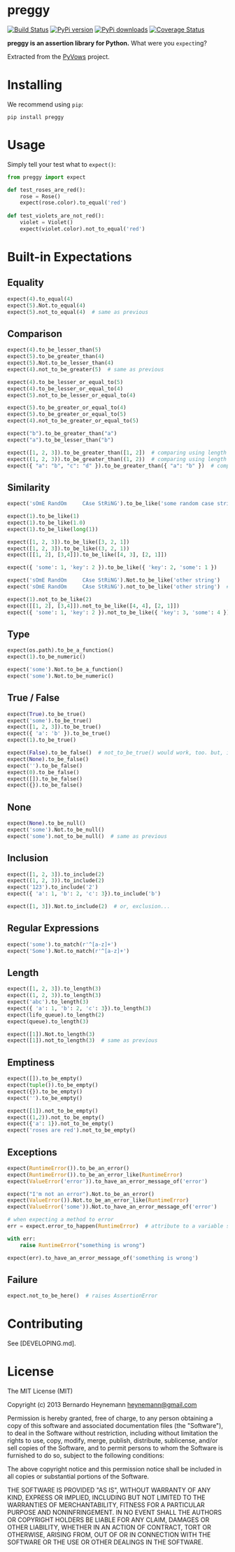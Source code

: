 preggy
======

[![Build Status](https://travis-ci.org/heynemann/preggy.png?branch=master)](https://travis-ci.org/heynemann/preggy)
[![PyPi version](https://pypip.in/v/preggy/badge.png)](https://crate.io/packages/preggy/)
[![PyPi downloads](https://pypip.in/d/preggy/badge.png)](https://crate.io/packages/preggy/)
[![Coverage Status](https://coveralls.io/repos/heynemann/preggy/badge.png?branch=master)](https://coveralls.io/r/heynemann/preggy?branch=master)

**preggy is an assertion library for Python.** What were you `expect`ing?

Extracted from the [PyVows](http://pyvows.org) project.


Installing
==========

We recommend using `pip`:

    pip install preggy


Usage
=====

Simply tell your test what to `expect()`:

```python
from preggy import expect

def test_roses_are_red():
    rose = Rose()
    expect(rose.color).to_equal('red')
    
def test_violets_are_not_red():
    violet = Violet()
    expect(violet.color).not_to_equal('red')
```


Built-in Expectations
=====================


Equality
--------

```python
expect(4).to_equal(4)
expect(5).Not.to_equal(4)
expect(5).not_to_equal(4)  # same as previous
```


Comparison
--------

```python
expect(4).to_be_lesser_than(5)
expect(5).to_be_greater_than(4)
expect(5).Not.to_be_lesser_than(4)
expect(4).not_to_be_greater(5)  # same as previous

expect(4).to_be_lesser_or_equal_to(5)
expect(4).to_be_lesser_or_equal_to(4)
expect(5).not_to_be_lesser_or_equal_to(4)

expect(5).to_be_greater_or_equal_to(4)
expect(5).to_be_greater_or_equal_to(5)
expect(4).not_to_be_greater_or_equal_to(5)

expect("b").to_be_greater_than("a")
expect("a").to_be_lesser_than("b")

expect([1, 2, 3]).to_be_greater_than([1, 2])  # comparing using length
expect((1, 2, 3)).to_be_greater_than((1, 2))  # comparing using length
expect({ "a": "b", "c": "d" }).to_be_greater_than({ "a": "b" })  # comparing using length of keys
```


Similarity
----------

```python
expect('sOmE RandOm     CAse StRiNG').to_be_like('some random case string')

expect(1).to_be_like(1)
expect(1).to_be_like(1.0)
expect(1).to_be_like(long(1))

expect([1, 2, 3]).to_be_like([3, 2, 1])
expect([1, 2, 3]).to_be_like((3, 2, 1))
expect([[1, 2], [3,4]]).to_be_like([4, 3], [2, 1]])

expect({ 'some': 1, 'key': 2 }).to_be_like({ 'key': 2, 'some': 1 })

expect('sOmE RandOm     CAse StRiNG').Not.to_be_like('other string')
expect('sOmE RandOm     CAse StRiNG').not_to_be_like('other string')  # same as previous

expect(1).not_to_be_like(2)
expect([[1, 2], [3,4]]).not_to_be_like([4, 4], [2, 1]])
expect({ 'some': 1, 'key': 2 }).not_to_be_like({ 'key': 3, 'some': 4 })
```


Type
----

```python
expect(os.path).to_be_a_function()
expect(1).to_be_numeric()

expect('some').Not.to_be_a_function()
expect('some').Not.to_be_numeric()
```


True / False
------------

```python
expect(True).to_be_true()
expect('some').to_be_true()
expect([1, 2, 3]).to_be_true()
expect({ 'a': 'b' }).to_be_true()
expect(1).to_be_true()

expect(False).to_be_false()  # not_to_be_true() would work, too. but, it's so...eww
expect(None).to_be_false()
expect('').to_be_false()
expect(0).to_be_false()
expect([]).to_be_false()
expect({}).to_be_false()
```


None
----

```python
expect(None).to_be_null()
expect('some').Not.to_be_null()
expect('some').not_to_be_null()  # same as previous
```


Inclusion
---------

```python
expect([1, 2, 3]).to_include(2)
expect((1, 2, 3)).to_include(2)
expect('123').to_include('2')
expect({ 'a': 1, 'b': 2, 'c': 3}).to_include('b')

expect([1, 3]).Not.to_include(2)  # or, exclusion...
```


Regular Expressions
-------------------

```python
expect('some').to_match(r'^[a-z]+')
expect('Some').Not.to_match(r'^[a-z]+')
```


Length
------

```python
expect([1, 2, 3]).to_length(3)
expect((1, 2, 3)).to_length(3)
expect('abc').to_length(3)
expect({ 'a': 1, 'b': 2, 'c': 3}).to_length(3)
expect(lifo_queue).to_length(2)
expect(queue).to_length(3)

expect([1]).Not.to_length(3)
expect([1]).not_to_length(3)  # same as previous
```


Emptiness
---------

```python
expect([]).to_be_empty()
expect(tuple()).to_be_empty()
expect({}).to_be_empty()
expect('').to_be_empty()

expect([1]).not_to_be_empty()
expect((1,2)).not_to_be_empty()
expect({'a': 1}).not_to_be_empty()
expect('roses are red').not_to_be_empty()
```


Exceptions
----------

```python
expect(RuntimeError()).to_be_an_error() 
expect(RuntimeError()).to_be_an_error_like(RuntimeError)
expect(ValueError('error')).to_have_an_error_message_of('error')

expect("I'm not an error").Not.to_be_an_error()
expect(ValueError()).Not.to_be_an_error_like(RuntimeError)
expect(ValueError('some')).Not.to_have_an_error_message_of('error')

# when expecting a method to error
err = expect.error_to_happen(RuntimeError)  # attribute to a variable so you can use the exception later

with err:
    raise RuntimeError("something is wrong")

expect(err).to_have_an_error_message_of('something is wrong')
```

Failure
-------

```python
expect.not_to_be_here()  # raises AssertionError
```


Contributing
============
See [DEVELOPING.md].


License
=======

The MIT License (MIT)

Copyright (c) 2013 Bernardo Heynemann <heynemann@gmail.com>

Permission is hereby granted, free of charge, to any person obtaining a copy
of this software and associated documentation files (the "Software"), to deal
in the Software without restriction, including without limitation the rights
to use, copy, modify, merge, publish, distribute, sublicense, and/or sell
copies of the Software, and to permit persons to whom the Software is
furnished to do so, subject to the following conditions:

The above copyright notice and this permission notice shall be included in
all copies or substantial portions of the Software.

THE SOFTWARE IS PROVIDED "AS IS", WITHOUT WARRANTY OF ANY KIND, EXPRESS OR
IMPLIED, INCLUDING BUT NOT LIMITED TO THE WARRANTIES OF MERCHANTABILITY,
FITNESS FOR A PARTICULAR PURPOSE AND NONINFRINGEMENT. IN NO EVENT SHALL THE
AUTHORS OR COPYRIGHT HOLDERS BE LIABLE FOR ANY CLAIM, DAMAGES OR OTHER
LIABILITY, WHETHER IN AN ACTION OF CONTRACT, TORT OR OTHERWISE, ARISING FROM,
OUT OF OR IN CONNECTION WITH THE SOFTWARE OR THE USE OR OTHER DEALINGS IN
THE SOFTWARE.
